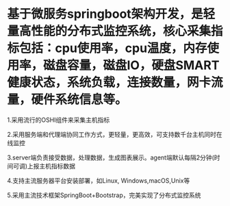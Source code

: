 # 基于微服务springboot架构开发，是轻量高性能的分布式监控系统，核心采集指标包括：cpu使用率，cpu温度，内存使用率，磁盘容量，磁盘IO，硬盘SMART健康状态，系统负载，连接数量，网卡流量，硬件系统信息等。

1.采用流行的OSHI组件来采集主机指标

2.采用服务端和代理端协同工作方式，更轻量，更高效，可支持数千台主机同时在线监控

3.server端负责接受数据，处理数据，生成图表展示。agent端默认每隔2分钟(时间可调)上报主机指标数据

4.支持主流服务器平台安装部署，如Linux, Windows,macOS,Unix等

5.采用主流技术框架SpringBoot+Bootstrap，完美实现了分布式监控系统
